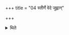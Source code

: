 +++
title = "04 स्तीर्णे वेदे जुह्वान्"

+++

<details><summary>थिते</summary>

स्तीर्णे वेदे जुह्वां नवगृहीतं गृहीत्वा धाता रातिरित्यन्तर्वेद्यूर्ध्वस्तिष्ठन्सन्ततं समशो नव समिष्टयजूंषि जुहोति ४
</details>
